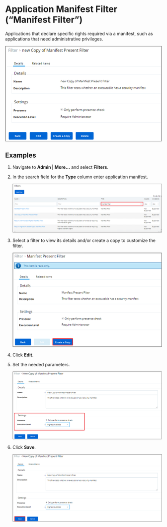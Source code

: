 [title]: # (Application Manifest)
[tags]: # (filter types)
[priority]: # (2)
# Application Manifest Filter (“Manifest Filter”)

Applications that declare specific rights required via a manifest, such as applications that need administrative privileges.

![app manifest filter](images/am_1.png)

## Examples

1. Navigate to __Admin | More…__ and select __Filters__.
1. In the search field for the __Type__ column enter application manifest.

   ![app manifest filter](images/am_2.png)
1. Select a filter to view its details and/or create a copy to customize the filter.

   ![app manifest filter](images/am_3.png)

1. Click __Edit__.
1. Set the needed parameters.

   ![app manifest filter](images/am_6.png)
1. Click __Save__.

   ![app manifest filter](images/am_7.png)

